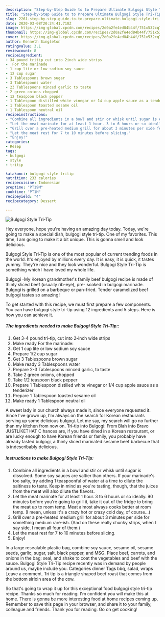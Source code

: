 ```yaml
---
description: "Step-by-Step Guide to to Prepare Ultimate Bulgogi Style Tri-Tip"
title: "Step-by-Step Guide to to Prepare Ultimate Bulgogi Style Tri-Tip"
slug: 2261-step-by-step-guide-to-to-prepare-ultimate-bulgogi-style-tri-tip
date: 2020-03-08T20:24:41.718Z
image: https://img-global.cpcdn.com/recipes/2d0a2fe4ed84b44f/751x532cq70/bulgogi-style-tri-tip-recipe-main-photo.jpg
thumbnail: https://img-global.cpcdn.com/recipes/2d0a2fe4ed84b44f/751x532cq70/bulgogi-style-tri-tip-recipe-main-photo.jpg
cover: https://img-global.cpcdn.com/recipes/2d0a2fe4ed84b44f/751x532cq70/bulgogi-style-tri-tip-recipe-main-photo.jpg
author: Kenneth Singleton
ratingvalue: 3.1
reviewcount: 8
recipeingredient:
- 34 pound tritip cut into 2inch wide strips
-  For the marinade
- 1 cup lite or low sodium soy sauce
- 12 cup sugar
- 3 Tablespoons brown sugar
- 3 Tablespoons water
- 23 Tablespoons minced garlic to taste
- 2 green onions chopped
- 12 teaspoon black pepper
- 1 Tablespoon distilled white vinegar or 14 cup apple sauce as a tenderizer
- 1 Tablespoon toasted sesame oil
- 1 Tablespoon neutral oil
recipeinstructions:
- "Combine all ingredients in a bowl and stir or whisk until sugar is dissolved. Some soy sauces are saltier than others. If your marinade&#39;s too salty, try adding 1 teaspoonful of water at a time to dilute the saltiness to taste. Keep in mind as you&#39;re tasting, though, that the juices from the meat will also dilute the flavors."
- "Let the meat marinate for at least 1 hour. 3 to 6 hours or so ideally. 90 minutes before you&#39;re going to grill it, take it out of the fridge to bring the meat up to room temp. Meat almost always cooks better at room temp. (I mean, unless it&#39;s a crazy hot or crazy cold day, of course...)"
- "Grill over a pre-heated medium grill for about 3 minutes per side for something medium rare-ish. (And on these really chunky strips, when I say side, I mean all four of them.)"
- "Let the meat rest for 7 to 10 minutes before slicing."
- "Enjoy!"
categories:
- Resep
tags:
- bulgogi
- style
- tritip

katakunci: bulgogi style tritip
nutrition: 233 calories
recipecuisine: Indonesian
preptime: "PT19M"
cooktime: "PT1H"
recipeyield: "4"
recipecategory: Dessert

---
```



![Bulgogi Style Tri-Tip](https://img-global.cpcdn.com/recipes/2d0a2fe4ed84b44f/751x532cq70/bulgogi-style-tri-tip-recipe-main-photo.jpg)

Hey everyone, hope you're having an amazing day today. Today, we're going to make a special dish, bulgogi style tri-tip. One of my favorites. This time, I am going to make it a bit unique. This is gonna smell and look delicious.

Bulgogi Style Tri-Tip is one of the most popular of current trending foods in the world. It's enjoyed by millions every day. It is easy, it is quick, it tastes yummy. They're nice and they look wonderful. Bulgogi Style Tri-Tip is something which I have loved my whole life.

Bulgogi -My Korean grandmother&#39;s family beef bulgogi recipe is made of thinly sliced beef (usually rib-eye), pre- soaked in bulgogi marinade. Bulgogi is grilled on a barbeque or pan-fried. Tender caramelized beef bulgogi tastes so amazing!


To get started with this recipe, we must first prepare a few components. You can have bulgogi style tri-tip using 12 ingredients and 5 steps. Here is how you can achieve it.

##### The ingredients needed to make Bulgogi Style Tri-Tip::

1. Get 3-4 pound tri-tip, cut into 2-inch wide strips
1. Make ready  For the marinade:
1. Get 1 cup lite or low sodium soy sauce
1. Prepare 1/2 cup sugar
1. Get 3 Tablespoons brown sugar
1. Make ready 3 Tablespoons water
1. Prepare 2-3 Tablespoons minced garlic, to taste
1. Take 2 green onions, chopped
1. Take 1/2 teaspoon black pepper
1. Prepare 1 Tablespoon distilled white vinegar or 1/4 cup apple sauce as a tenderizer
1. Prepare 1 Tablespoon toasted sesame oil
1. Make ready 1 Tablespoon neutral oil


A sweet lady in our church always made it, since everyone requested it. Since I&#39;ve grown up, I&#39;m always on the search for Korean restaurants serving up some delicious bulgogi. Let me say, my search will go no further than my kitchen from now on. Tri-tip into Bulgogi: From Blah into Bravo JUSTLIKETHAT C hances are, if you have dined in a Korean restaurant, or are lucky enough to have Korean friends or family, you probably have already tasted bulgogi, a thinly sliced marinated sesame beef barbecue that is indescribably delicious. 

##### Instructions to make Bulgogi Style Tri-Tip:

1. Combine all ingredients in a bowl and stir or whisk until sugar is dissolved. Some soy sauces are saltier than others. If your marinade&#39;s too salty, try adding 1 teaspoonful of water at a time to dilute the saltiness to taste. Keep in mind as you&#39;re tasting, though, that the juices from the meat will also dilute the flavors.
1. Let the meat marinate for at least 1 hour. 3 to 6 hours or so ideally. 90 minutes before you&#39;re going to grill it, take it out of the fridge to bring the meat up to room temp. Meat almost always cooks better at room temp. (I mean, unless it&#39;s a crazy hot or crazy cold day, of course...)
1. Grill over a pre-heated medium grill for about 3 minutes per side for something medium rare-ish. (And on these really chunky strips, when I say side, I mean all four of them.)
1. Let the meat rest for 7 to 10 minutes before slicing.
1. Enjoy!


In a large resealable plastic bag, combine soy sauce, sesame oil, sesame seeds, garlic, sugar, salt, black pepper, and MSG. Place beef, carrots, and onions in the bag; seal, and shake to coat the vegetables and beef with the sauce. Bulgogi Style Tri-Tip recipe recently was in demand by people around us, maybe include you. Categories dinner Tags bbq, salad, wraps Leave a comment. Tri tip is a triangle shaped beef roast that comes from the bottom sirloin area of the cow. 

So that's going to wrap it up for this exceptional food bulgogi style tri-tip recipe. Thanks so much for reading. I'm confident you will make this at home. There is gonna be more interesting food at home recipes coming up. Remember to save this page in your browser, and share it to your family, colleague and friends. Thank you for reading. Go on get cooking!
